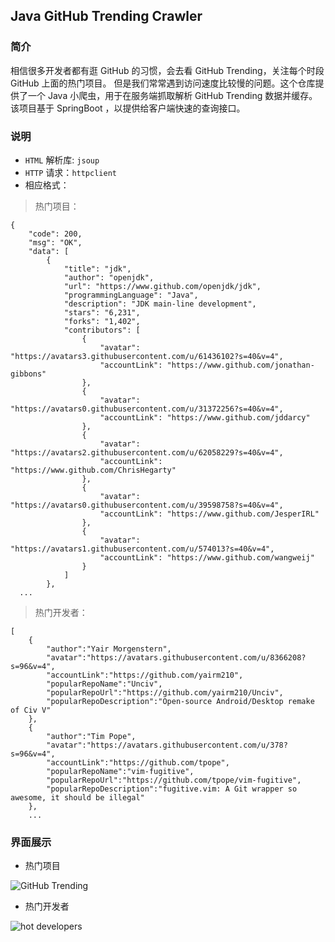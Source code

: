 ## Java GitHub Trending Crawler
### 简介
相信很多开发者都有逛 GitHub 的习惯，会去看 GitHub Trending，关注每个时段 GitHub 上面的热门项目。
但是我们常常遇到访问速度比较慢的问题。这个仓库提供了一个 Java 小爬虫，用于在服务端抓取解析 GitHub Trending 数据并缓存。
该项目基于 SpringBoot ，以提供给客户端快速的查询接口。
### 说明
- `HTML` 解析库: `jsoup`
- `HTTP` 请求：`httpclient`
- 相应格式：
> 热门项目：
```
{
    "code": 200,
    "msg": "OK",
    "data": [
        {
            "title": "jdk",
            "author": "openjdk",
            "url": "https://www.github.com/openjdk/jdk",
            "programmingLanguage": "Java",
            "description": "JDK main-line development",
            "stars": "6,231",
            "forks": "1,402",
            "contributors": [
                {
                    "avatar": "https://avatars3.githubusercontent.com/u/61436102?s=40&v=4",
                    "accountLink": "https://www.github.com/jonathan-gibbons"
                },
                {
                    "avatar": "https://avatars0.githubusercontent.com/u/31372256?s=40&v=4",
                    "accountLink": "https://www.github.com/jddarcy"
                },
                {
                    "avatar": "https://avatars2.githubusercontent.com/u/62058229?s=40&v=4",
                    "accountLink": "https://www.github.com/ChrisHegarty"
                },
                {
                    "avatar": "https://avatars0.githubusercontent.com/u/39598758?s=40&v=4",
                    "accountLink": "https://www.github.com/JesperIRL"
                },
                {
                    "avatar": "https://avatars1.githubusercontent.com/u/574013?s=40&v=4",
                    "accountLink": "https://www.github.com/wangweij"
                }
            ]
        },
  ...
```
> 热门开发者：
```
[
    {
        "author":"Yair Morgenstern",
        "avatar":"https://avatars.githubusercontent.com/u/8366208?s=96&v=4",
        "accountLink":"https://github.com/yairm210",
        "popularRepoName":"Unciv",
        "popularRepoUrl":"https://github.com/yairm210/Unciv",
        "popularRepoDescription":"Open-source Android/Desktop remake of Civ V"
    },
    {
        "author":"Tim Pope",
        "avatar":"https://avatars.githubusercontent.com/u/378?s=96&v=4",
        "accountLink":"https://github.com/tpope",
        "popularRepoName":"vim-fugitive",
        "popularRepoUrl":"https://github.com/tpope/vim-fugitive",
        "popularRepoDescription":"fugitive.vim: A Git wrapper so awesome, it should be illegal"
    },
    ...
```
### 界面展示
- 热门项目

![GitHub Trending](https://i.bmp.ovh/imgs/2021/10/bdbbcd1d179ee31a.png)
- 热门开发者

![hot developers](https://i.bmp.ovh/imgs/2021/10/a2f058a093c7fe70.png)
